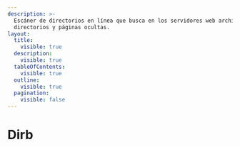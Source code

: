 ```yaml
---
description: >-
  Escáner de directorios en línea que busca en los servidores web archivos,
  directorios y páginas ocultas.
layout:
  title:
    visible: true
  description:
    visible: true
  tableOfContents:
    visible: true
  outline:
    visible: true
  pagination:
    visible: false
---
```


# Dirb

